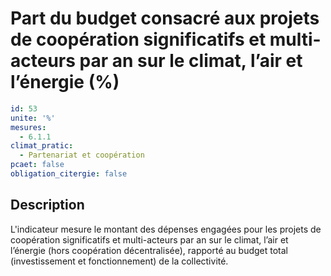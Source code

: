 # Part du budget consacré aux projets de coopération significatifs et multi-acteurs par an sur le climat, l’air et l’énergie (%)
```yaml
id: 53
unite: '%'
mesures:
  - 6.1.1
climat_pratic:
  - Partenariat et coopération
pcaet: false
obligation_citergie: false
```
## Description
L'indicateur mesure le montant des dépenses engagées pour les projets de coopération significatifs et multi-acteurs par an sur le climat, l’air et l’énergie (hors coopération décentralisée), rapporté au budget total (investissement et fonctionnement) de la collectivité.



